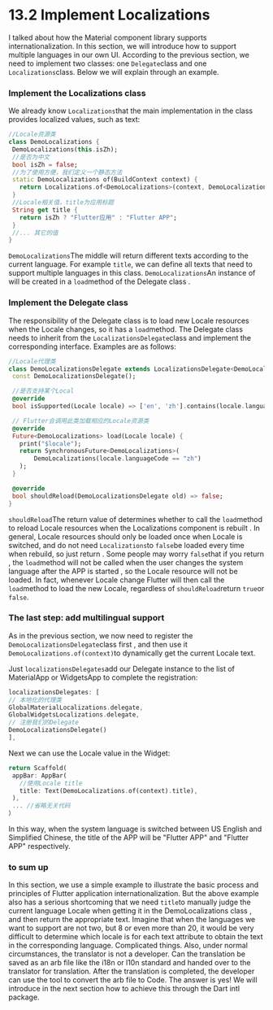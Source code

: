 # 13.2 Implement Localizations

I talked about how the Material component library supports internationalization. In this section, we will introduce how to support multiple languages ​​in our own UI. According to the previous section, we need to implement two classes: one `Delegate`class and one `Localizations`class. Below we will explain through an example.

### Implement the Localizations class

We already know `Localizations`that the main implementation in the class provides localized values, such as text:

``` dart 
//Locale资源类
class DemoLocalizations {
 DemoLocalizations(this.isZh);
 //是否为中文
 bool isZh = false;
 //为了使用方便，我们定义一个静态方法
 static DemoLocalizations of(BuildContext context) {
   return Localizations.of<DemoLocalizations>(context, DemoLocalizations);
 }
 //Locale相关值，title为应用标题
 String get title {
   return isZh ? "Flutter应用" : "Flutter APP";
 }
 //... 其它的值  
}

```

`DemoLocalizations`The middle will return different texts according to the current language. For example `title`, we can define all texts that need to support multiple languages ​​in this class. `DemoLocalizations`An instance of will be created in a `load`method of the Delegate class .

### Implement the Delegate class

The responsibility of the Delegate class is to load new Locale resources when the Locale changes, so it has a `load`method. The Delegate class needs to inherit from the `LocalizationsDelegate`class and implement the corresponding interface. Examples are as follows:

``` dart 
//Locale代理类
class DemoLocalizationsDelegate extends LocalizationsDelegate<DemoLocalizations> {
 const DemoLocalizationsDelegate();

 //是否支持某个Local
 @override
 bool isSupported(Locale locale) => ['en', 'zh'].contains(locale.languageCode);

 // Flutter会调用此类加载相应的Locale资源类
 @override
 Future<DemoLocalizations> load(Locale locale) {
   print("$locale");
   return SynchronousFuture<DemoLocalizations>(
       DemoLocalizations(locale.languageCode == "zh")
   );
 }

 @override
 bool shouldReload(DemoLocalizationsDelegate old) => false;
}

```

`shouldReload`The return value of determines whether to call the `load`method to reload Locale resources when the Localizations component is rebuilt . In general, Locale resources should only be loaded once when Locale is switched, and do not need `Localizations`to `false`be loaded every time when rebuild, so just return . Some people may worry `false`that if you return , the `load`method will not be called when the user changes the system language after the APP is started , so the Locale resource will not be loaded. In fact, whenever Locale change Flutter will then call the `load`method to load the new Locale, regardless of `shouldReload`return `true`or `false`.

### The last step: add multilingual support

As in the previous section, we now need to register the `DemoLocalizationsDelegate`class first , and then use it `DemoLocalizations.of(context)`to dynamically get the current Locale text.

Just `localizationsDelegates`add our Delegate instance to the list of MaterialApp or WidgetsApp to complete the registration:

``` dart 
localizationsDelegates: [
// 本地化的代理类
GlobalMaterialLocalizations.delegate,
GlobalWidgetsLocalizations.delegate,
// 注册我们的Delegate
DemoLocalizationsDelegate()
],

```

Next we can use the Locale value in the Widget:

``` dart 
return Scaffold(
 appBar: AppBar(
   //使用Locale title  
   title: Text(DemoLocalizations.of(context).title),
 ),
 ... //省略无关代码
）

```

In this way, when the system language is switched between US English and Simplified Chinese, the title of the APP will be "Flutter APP" and "Flutter APP" respectively.

### to sum up

In this section, we use a simple example to illustrate the basic process and principles of Flutter application internationalization. But the above example also has a serious shortcoming that we need `title`to manually judge the current language Locale when getting it in the DemoLocalizations class , and then return the appropriate text. Imagine that when the languages ​​we want to support are not two, but 8 or even more than 20, it would be very difficult to determine which locale is for each text attribute to obtain the text in the corresponding language. Complicated things. Also, under normal circumstances, the translator is not a developer. Can the translation be saved as an arb file like the i18n or l10n standard and handed over to the translator for translation. After the translation is completed, the developer can use the tool to convert the arb file to Code. The answer is yes! We will introduce in the next section how to achieve this through the Dart intl package.